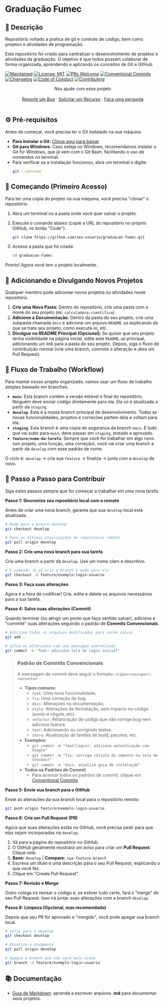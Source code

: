 # Graduação Fumec

## 📝 Descrição

Repositório voltado a pratica de git e controle de código, bem como projetos e atividades de programação.

Este repositório foi criado para centralizar o desenvolvimento de projetos e atividades da graduação. O objetivo é que todos possam colaborar de forma organizada, aprendendo e aplicando os conceitos de Git e GitHub.

[![Maintained](https://img.shields.io/maintenance/yes/2025?style=flat-square&label=mantido)]()
[![License: MIT](https://img.shields.io/badge/License-MIT-yellow.svg)](./LICENSE)
[![PRs Welcome](https://img.shields.io/badge/PRs-bem_vindos-brightgreen.svg?style=flat-square)](http://makeapullrequest.com)
[![Conventional Commits](https://img.shields.io/badge/commits-conventional-blue.svg?style=flat-square)](https://www.conventionalcommits.org/pt-br/v1.0.0/)
[![Changelog](https://img.shields.io/badge/Changelog-MD-blueviolet.svg?style=flat-square)](./CHANGELOG.md)
[![Code of Conduct](https://img.shields.io/badge/code%20of%20conduct-v1.4-orange.svg?style=flat-square)](./CODE_OF_CONDUCT.md)
[![Contributing](https://img.shields.io/badge/Contribuir-Guia-blue.svg?style=flat-square)](./CONTRIBUTING.md)



<div align="center">
  Nos ajude com esse projeto
  <br />
  <br />
  <a href="https://github.com/ketteiGustavo/fumec-graduacao/issues/new?assignees=&labels=&projects=&template=bug_report.md&title=">Reporte um Bug</a>
  ·
  <a href="https://github.com/ketteiGustavo/fumec-graduacao/issues/new?assignees=&labels=&projects=&template=solicitar_recurso.md&title=">Solicitar um Recurso</a>
  ·
  <a href="https://github.com/ketteiGustavo/fumec-graduacao/discussions">Faça uma pergunta</a>
</div>

<div align="center">
<br />
</div>

## ⚙️ Pré-requisitos

Antes de começar, você precisa ter o Git instalado na sua máquina.
- **Para instalar o Git:** [Clique aqui para baixar](https://git-scm.com/downloads)
- **Git para Windows:** Caso esteja no Windows, recomendamos instalar o Git for Windows, que já vem com o Git Bash, facilitando o uso de comandos no terminal.
- Para verificar se a instalação funcionou, abra um terminal e digite:
  ```bash
  git --version
  ```

## 🚀 Começando (Primeiro Acesso)

Para ter uma cópia do projeto na sua máquina, você precisa "clonar" o repositório.

1.  Abra um terminal ou a pasta onde você quer salvar o projeto.
2.  Execute o comando abaixo (copie a URL do repositório no próprio GitHub, no botão "Code"):

    ```bash
    git clone https://github.com/seu-usuario/graduacao-fumec.git
    ```
3.  Acesse a pasta que foi criada:
    ```bash
    cd graduacao-fumec
    ```

Pronto! Agora você tem o projeto localmente.

## 🌟 Adicionando e Divulgando Novos Projetos

Qualquer membro pode adicionar novos projetos ou atividades neste repositório.

1.  **Crie uma Nova Pasta:** Dentro do repositório, crie uma pasta com o nome do seu projeto (ex: `calculadora-cientifica`).
2.  **Adicione a Documentação:** Dentro da pasta do seu projeto, crie uma subpasta chamada `docs` e adicione um arquivo `README.md` explicando do que se trata seu projeto, como executá-lo, etc.
3.  **Divulgue no README Principal (Opcional):** Se quiser que seu projeto tenha visibilidade na página inicial, edite este `README.md` principal, adicionando um link para a pasta do seu projeto. Depois, siga o fluxo de contribuição normal (crie uma branch, commite a alteração e abra um Pull Request).

## 🌊 Fluxo de Trabalho (Workflow)

Para manter nosso projeto organizado, vamos usar um fluxo de trabalho simples baseado em branches.

- **`main`**: Esta branch contém a versão estável e final do repositório. Ninguém deve enviar código diretamente para ela. Ela só é atualizada a partir da `staging`.
- **`develop`**: Esta é a nossa branch principal de desenvolvimento. Todas as novas funcionalidades, projetos e correções partem dela e voltam para ela.
- **`staging`**: Esta branch é uma cópia de segurança da branch `main`. E tudo que vai subir para `main`, deve passar em `staging`, testado e aprovado.
- **`feature/nome-da-tarefa`**: Sempre que você for trabalhar em algo novo (um projeto, uma função, uma correção), você vai criar uma branch a partir da `develop` com esse padrão de nome.

O ciclo é: `develop` -> cria sua `feature` -> finaliza -> junta com a `develop` de novo.

## 📖 Passo a Passo para Contribuir

Siga estes passos sempre que for começar a trabalhar em uma nova tarefa.

**Passo 1: Sincronize seu repositório local com o remoto**

Antes de criar uma nova branch, garanta que sua `develop` local está atualizada.

```bash
# Mude para a branch develop
git checkout develop

# Puxe as últimas atualizações do repositório remoto
git pull origin develop
```

**Passo 2: Crie uma nova branch para sua tarefa**

Crie uma branch a partir da `develop`. Use um nome claro e descritivo.

```bash
# O comando -b já cria a branch e muda para ela
git checkout -b feature/exemplo-login-usuario
```

**Passo 3: Faça suas alterações**

Agora é a hora de codificar! Crie, edite e delete os arquivos necessários para a sua tarefa.

**Passo 4: Salve suas alterações (Commit)**

Quando terminar (ou atingir um ponto que faça sentido salvar), adicione e "commite" suas alterações seguindo o padrão de **Commits Convencionais**.

```bash
# Adiciona todos os arquivos modificados para serem salvos
git add .

# Salva as alterações com uma mensagem padronizada
git commit -m "feat: adiciona tela de login inicial"
```
> ### Padrão de Commits Convencionais
> A mensagem de commit deve seguir o formato: `<tipo>(<escopo>): <assunto>`
> - **Tipos comuns:**
>   - `feat`: Uma nova funcionalidade.
>   - `fix`: Uma correção de bug.
>   - `docs`: Alterações na documentação.
>   - `style`: Alterações de formatação, sem impacto no código (ponto e vírgula, etc).
>   - `refactor`: Refatoração de código que não corrige bug nem adiciona feature.
>   - `test`: Adicionando ou corrigindo testes.
>   - `chore`: Atualização de tarefas de build, pacotes, etc.
> - **Exemplos:**
>   - `git commit -m "feat(login): adiciona autenticação com Google"`
>   - `git commit -m "fix: corrige cálculo de imposto na tela de checkout"`
>   - `git commit -m "docs: atualiza guia de instalação"`
> - **Todos os Padrões de Commit**
>   - Para acessar todos os padrões de commit, cliquei em [Conventional Commits](https://www.conventionalcommits.org/pt-br/v1.0.0/)

**Passo 5: Envie sua branch para o GitHub**

Envie as alterações da sua branch local para o repositório remoto.

```bash
git push origin feature/exemplo-login-usuario
```

**Passo 6: Crie um Pull Request (PR)**

Agora que suas alterações estão no GitHub, você precisa pedir para que elas sejam incorporadas na `develop`.

1.  Vá para a página do repositório no GitHub.
2.  O GitHub geralmente mostrará um aviso para criar um **Pull Request**. Clique nele.
3.  **Base:** `develop` | **Compare:** `sua-feature-branch`
4.  Escreva um título e uma descrição para o seu Pull Request, explicando o que você fez.
5.  Clique em "Create Pull Request".

**Passo 7: Revisão e Merge**

Outro colega irá revisar o código e, se estiver tudo certo, fará o "merge" do seu Pull Request. Isso irá juntar suas alterações com a branch `develop`.

**Passo 8: Limpeza (Opcional, mas recomendado)**

Depois que seu PR for aprovado e "mergido", você pode apagar sua branch local.

```bash
# Volte para a develop
git checkout develop

# Atualize-a novamente
git pull origin develop

# Apague a branch que não será mais usada
git branch -d feature/exemplo-login-usuario
```

## 📚 Documentação

- [Guia de Markdown](./docs/guia-markdown.md): aprenda a escrever arquivos **.md** para documentar seus projetos.
